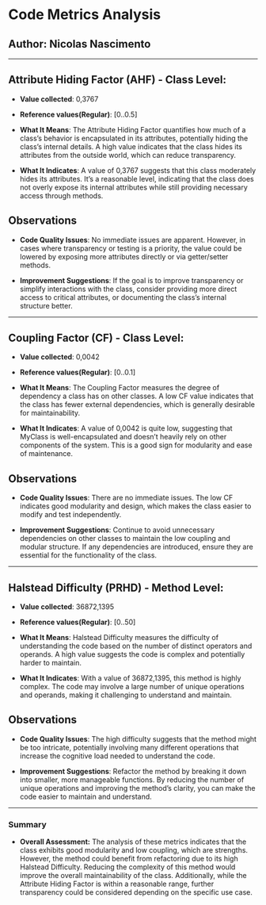 # Code Metrics Analysis

## Author: Nicolas Nascimento


---
## Attribute Hiding Factor (AHF) - Class Level:
- **Value collected**: 0,3767
- **Reference values(Regular)**: [0..0.5]

- **What It Means**: The Attribute Hiding Factor quantifies how much of a class’s behavior is encapsulated in its attributes, potentially hiding the class’s internal details. A high value indicates that the class hides its attributes from the outside world, which can reduce transparency.

- **What It Indicates**: A value of 0,3767 suggests that this class moderately hides its attributes. It’s a reasonable level, indicating that the class does not overly expose its internal attributes while still providing necessary access through methods.

## Observations

- **Code Quality Issues**: No immediate issues are apparent. However, in cases where transparency or testing is a priority, the value could be lowered by exposing more attributes directly or via getter/setter methods.

- **Improvement Suggestions**: If the goal is to improve transparency or simplify interactions with the class, consider providing more direct access to critical attributes, or documenting the class’s internal structure better.

---

## Coupling Factor (CF) - Class Level:
- **Value collected**: 0,0042
- **Reference values(Regular)**: [0..0.1]

- **What It Means**: The Coupling Factor measures the degree of dependency a class has on other classes. A low CF value indicates that the class has fewer external dependencies, which is generally desirable for maintainability.

- **What It Indicates**: A value of 0,0042 is quite low, suggesting that MyClass is well-encapsulated and doesn’t heavily rely on other components of the system. This is a good sign for modularity and ease of maintenance.

## Observations

- **Code Quality Issues**: There are no immediate issues. The low CF indicates good modularity and design, which makes the class easier to modify and test independently.

- **Improvement Suggestions**: Continue to avoid unnecessary dependencies on other classes to maintain the low coupling and modular structure. If any dependencies are introduced, ensure they are essential for the functionality of the class.

---

## Halstead Difficulty (PRHD) - Method Level:

- **Value collected**: 36872,1395
- **Reference values(Regular)**: [0..50]

- **What It Means**: Halstead Difficulty measures the difficulty of understanding the code based on the number of distinct operators and operands. A high value suggests the code is complex and potentially harder to maintain.

- **What It Indicates**: With a value of 36872,1395, this method is highly complex. The code may involve a large number of unique operations and operands, making it challenging to understand and maintain.

## Observations

- **Code Quality Issues**: The high difficulty suggests that the method might be too intricate, potentially involving many different operations that increase the cognitive load needed to understand the code.

- **Improvement Suggestions**: Refactor the method by breaking it down into smaller, more manageable functions. By reducing the number of unique operations and improving the method’s clarity, you can make the code easier to maintain and understand.

---

### Summary
- **Overall Assessment:** The analysis of these metrics indicates that the class exhibits good modularity and low coupling, which are strengths. However, the method could benefit from refactoring due to its high Halstead Difficulty. Reducing the complexity of this method would improve the overall maintainability of the class. Additionally, while the Attribute Hiding Factor is within a reasonable range, further transparency could be considered depending on the specific use case.
